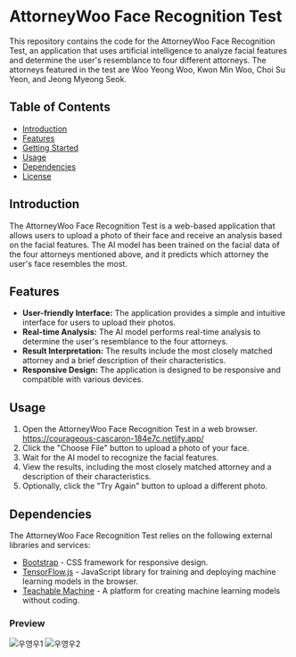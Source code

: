 # AttorneyWoo Face Recognition Test

This repository contains the code for the AttorneyWoo Face Recognition Test, an application that uses artificial intelligence to analyze facial features and determine the user's resemblance to four different attorneys. The attorneys featured in the test are Woo Yeong Woo, Kwon Min Woo, Choi Su Yeon, and Jeong Myeong Seok.

## Table of Contents
- [Introduction](#introduction)
- [Features](#features)
- [Getting Started](#getting-started)
- [Usage](#usage)
- [Dependencies](#dependencies)
- [License](#license)

## Introduction

The AttorneyWoo Face Recognition Test is a web-based application that allows users to upload a photo of their face and receive an analysis based on the facial features. The AI model has been trained on the facial data of the four attorneys mentioned above, and it predicts which attorney the user's face resembles the most.

## Features

- **User-friendly Interface:** The application provides a simple and intuitive interface for users to upload their photos.
- **Real-time Analysis:** The AI model performs real-time analysis to determine the user's resemblance to the four attorneys.
- **Result Interpretation:** The results include the most closely matched attorney and a brief description of their characteristics.
- **Responsive Design:** The application is designed to be responsive and compatible with various devices.

## Usage

1. Open the AttorneyWoo Face Recognition Test in a web browser.  https://courageous-cascaron-184e7c.netlify.app/
2. Click the "Choose File" button to upload a photo of your face.
3. Wait for the AI model to recognize the facial features.
4. View the results, including the most closely matched attorney and a description of their characteristics.
5. Optionally, click the "Try Again" button to upload a different photo.

## Dependencies

The AttorneyWoo Face Recognition Test relies on the following external libraries and services:

- [Bootstrap](https://getbootstrap.com/) - CSS framework for responsive design.
- [TensorFlow.js](https://www.tensorflow.org/js) - JavaScript library for training and deploying machine learning models in the browser.
- [Teachable Machine](https://teachablemachine.withgoogle.com/) - A platform for creating machine learning models without coding.


### Preview
![우영우1](https://user-images.githubusercontent.com/93990321/187810144-87ee2d36-105a-48ee-b342-e0e2e9c13e0b.png)
![우영우2](https://user-images.githubusercontent.com/93990321/187810157-aa4101ef-fcd3-4ad4-a24b-197003a781f3.jpg)
